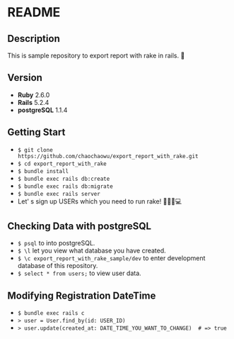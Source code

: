 # README

## Description
This is sample repository to export report with rake in rails. 🙌

## Version
- **Ruby** 2.6.0
- **Rails** 5.2.4
- **postgreSQL** 1.1.4

## Getting Start
- `$ git clone https://github.com/chaochaowu/export_report_with_rake.git`
- `$ cd export_report_with_rake`
- `$ bundle install`
- `$ bundle exec rails db:create`
- `$ bundle exec rails db:migrate`
- `$ bundle exec rails server`
- Let' s sign up USERs which you need to run rake! 👭👫👬💻

## Checking Data with postgreSQL
- `$ psql` to into postgreSQL.
- `$ \l` let you view what database you have created.
- `$ \c export_report_with_rake_sample/dev` to enter development database of this repository.
- `$ select * from users;` to view user data.

## Modifying Registration DateTime
- `$ bundle exec rails c`
- `> user = User.find_by(id: USER_ID)`
- `> user.update(created_at: DATE_TIME_YOU_WANT_TO_CHANGE)  # => true`